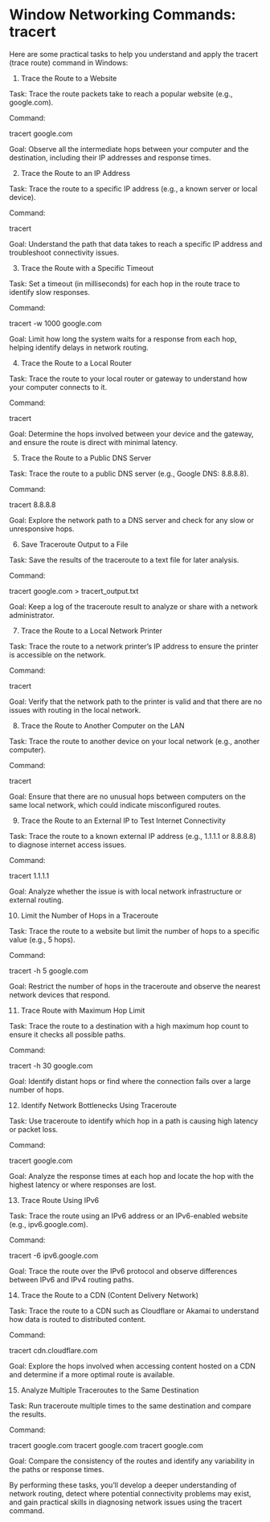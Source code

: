 # Window Networking Commands: tracert

Here are some practical tasks to help you understand and apply the tracert (trace route) command in Windows:

1. Trace the Route to a Website

Task: Trace the route packets take to reach a popular website (e.g., google.com).

Command:

tracert google.com

Goal: Observe all the intermediate hops between your computer and the destination, including their IP addresses and response times.


2. Trace the Route to an IP Address

Task: Trace the route to a specific IP address (e.g., a known server or local device).

Command:

tracert <IP address>

Goal: Understand the path that data takes to reach a specific IP address and troubleshoot connectivity issues.


3. Trace the Route with a Specific Timeout

Task: Set a timeout (in milliseconds) for each hop in the route trace to identify slow responses.

Command:

tracert -w 1000 google.com

Goal: Limit how long the system waits for a response from each hop, helping identify delays in network routing.


4. Trace the Route to a Local Router

Task: Trace the route to your local router or gateway to understand how your computer connects to it.

Command:

tracert <Gateway IP address>

Goal: Determine the hops involved between your device and the gateway, and ensure the route is direct with minimal latency.


5. Trace the Route to a Public DNS Server

Task: Trace the route to a public DNS server (e.g., Google DNS: 8.8.8.8).

Command:

tracert 8.8.8.8

Goal: Explore the network path to a DNS server and check for any slow or unresponsive hops.


6. Save Traceroute Output to a File

Task: Save the results of the traceroute to a text file for later analysis.

Command:

tracert google.com > tracert_output.txt

Goal: Keep a log of the traceroute result to analyze or share with a network administrator.


7. Trace the Route to a Local Network Printer

Task: Trace the route to a network printer’s IP address to ensure the printer is accessible on the network.

Command:

tracert <Printer IP address>

Goal: Verify that the network path to the printer is valid and that there are no issues with routing in the local network.


8. Trace the Route to Another Computer on the LAN

Task: Trace the route to another device on your local network (e.g., another computer).

Command:

tracert <Computer IP address>

Goal: Ensure that there are no unusual hops between computers on the same local network, which could indicate misconfigured routes.


9. Trace the Route to an External IP to Test Internet Connectivity

Task: Trace the route to a known external IP address (e.g., 1.1.1.1 or 8.8.8.8) to diagnose internet access issues.

Command:

tracert 1.1.1.1

Goal: Analyze whether the issue is with local network infrastructure or external routing.


10. Limit the Number of Hops in a Traceroute

Task: Trace the route to a website but limit the number of hops to a specific value (e.g., 5 hops).

Command:

tracert -h 5 google.com

Goal: Restrict the number of hops in the traceroute and observe the nearest network devices that respond.


11. Trace Route with Maximum Hop Limit

Task: Trace the route to a destination with a high maximum hop count to ensure it checks all possible paths.

Command:

tracert -h 30 google.com

Goal: Identify distant hops or find where the connection fails over a large number of hops.


12. Identify Network Bottlenecks Using Traceroute

Task: Use traceroute to identify which hop in a path is causing high latency or packet loss.

Command:

tracert google.com

Goal: Analyze the response times at each hop and locate the hop with the highest latency or where responses are lost.


13. Trace Route Using IPv6

Task: Trace the route using an IPv6 address or an IPv6-enabled website (e.g., ipv6.google.com).

Command:

tracert -6 ipv6.google.com

Goal: Trace the route over the IPv6 protocol and observe differences between IPv6 and IPv4 routing paths.


14. Trace the Route to a CDN (Content Delivery Network)

Task: Trace the route to a CDN such as Cloudflare or Akamai to understand how data is routed to distributed content.

Command:

tracert cdn.cloudflare.com

Goal: Explore the hops involved when accessing content hosted on a CDN and determine if a more optimal route is available.


15. Analyze Multiple Traceroutes to the Same Destination

Task: Run traceroute multiple times to the same destination and compare the results.

Command:

tracert google.com
tracert google.com
tracert google.com

Goal: Compare the consistency of the routes and identify any variability in the paths or response times.


By performing these tasks, you’ll develop a deeper understanding of network routing, detect where potential connectivity problems may exist, and gain practical skills in diagnosing network issues using the tracert command.

